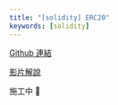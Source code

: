```yaml
---
title: "[solidity] ERC20"
keywords: [solidity]
---
```


[Github 連結](https://github.com/WeiYun0912/SmartContracts/tree/main/Features/ERC20)

[影片解說](https://www.youtube.com/watch?v=S-5nysPk-ns)

施工中 🚧
